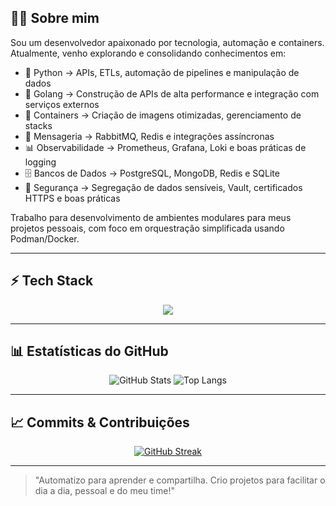 ## 🧑‍💻 Sobre mim

Sou um desenvolvedor apaixonado por tecnologia, automação e containers.
Atualmente, venho explorando e consolidando conhecimentos em:

- 🐍 Python → APIs, ETLs, automação de pipelines e manipulação de dados
- 🐹 Golang → Construção de APIs de alta performance e integração com serviços externos
- 🐳 Containers → Criação de imagens otimizadas, gerenciamento de stacks
- 🔄 Mensageria → RabbitMQ, Redis e integrações assíncronas
- 📊 Observabilidade → Prometheus, Grafana, Loki e boas práticas de logging
- 🗄️ Bancos de Dados → PostgreSQL, MongoDB, Redis e SQLite
- 🔐 Segurança → Segregação de dados sensíveis, Vault, certificados HTTPS e boas práticas

Trabalho para desenvolvimento de ambientes modulares para meus projetos pessoais, com foco em orquestração simplificada usando Podman/Docker.

---

## ⚡ Tech Stack

<p align="center">
  <img src="https://skillicons.dev/icons?i=python,go,linux,bash,postgresql,mongodb,redis,nginx,docker,rabbitmq,git,github&perline=6" />
</p>

---

## 📊 Estatísticas do GitHub

<div align="center">

![GitHub Stats](https://github-readme-stats.vercel.app/api?username=blackjkim&show_icons=true&theme=tokyonight&hide_border=true)
![Top Langs](https://github-readme-stats.vercel.app/api/top-langs/?username=blackjkim&layout=compact&theme=tokyonight&hide_border=true)

</div>

---

## 📈 Commits & Contribuições

<div align="center">
  
[![GitHub Streak](https://streak-stats.demolab.com/?user=blackjkim&theme=tokyonight&locale=pt_BR)](https://git.io/streak-stats)

</div>

---

> "Automatizo para aprender e compartilha. Crio projetos para facilitar o dia a dia, pessoal e do meu time!"
